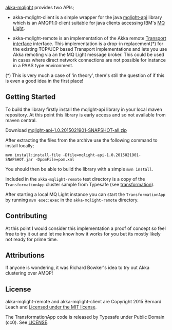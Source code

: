 [akka-mqlight](http://github.com/leachbj/akka-mqlight) provides two APIs;

* akka-mqlight-client is a simple wrapper for the java
 [mqlight-api](https://github.com/dnwe/qpid-proton/tree/contrib-mqlight-java%20) library which
 is an AMQP1.0 client suitable for java clients accessing IBM's [MQ Light](https://developer.ibm.com/messaging/mq-light/).

* akka-mqlight-remote is an implementation of the Akka remote
  [Transport interface](http://doc.akka.io/api/akka/2.3.7/index.html#akka.remote.transport.Transport)
  interface.  This implementation is a drop-in replacement(*) for the existing TCP/UCP based Transport
  implementations and lets you use Akka remoting via an the MQ Light message broker.  This could be
  used in cases where direct network connections are not possible for instance in a PAAS type environment.

(*) This is very much a case of 'in theory', there's still the question of if this is even a good
idea in the first place!

## Getting Started

To build the library firstly install the mqlight-api library in your local maven repository.  At
this point this library is early access and so not available from maven central.

Download [mqlight-api-1.0.2015021901-SNAPSHOT-all.zip](http://public.dhe.ibm.com/ibmdl/export/pub/software/websphere/messaging/mqkoa/mqlight-api-1.0.2015021901-SNAPSHOT-all.zip)

After extracting the files from the archive use the following command to install locally;

    mvn install:install-file -Dfile=mqlight-api-1.0.2015021901-SNAPSHOT.jar -DpomFile=pom.xml

You should then be able to build the library with a simple `mvn install`.

Included in the `akka-mqlight-remote` test directory is a copy of the `TransformationApp` cluster
sample from Typesafe (see [transformation](https://github.com/akka/akka/tree/master/akka-samples/akka-sample-cluster-scala/src/main/scala/sample/cluster/transformation)).

After starting a local MQ Light instance you can start the `TransformationApp` by running
`mvn exec:exec` in the `akka-mqlight-remote` directory.

## Contributing

At this point I would consider this implementation a proof of concept so feel free to try it out
and let me know how it works for you but its mostly likely not ready for prime time.

## Attributions

If anyone is wondering, it was Richard Bowker's idea to try out Akka clustering over AMQP!

## License

akka-mqlight-remote and akka-mqlight-client are Copyright 2015 Bernard Leach and
[Licensed under the MIT license](http://opensource.org/licenses/MIT).

The TransformationApp code is released by Typesafe under Public Domain (cc0).  See
[LICENSE](https://github.com/akka/akka/blob/master/akka-samples/akka-sample-cluster-scala/LICENSE).
